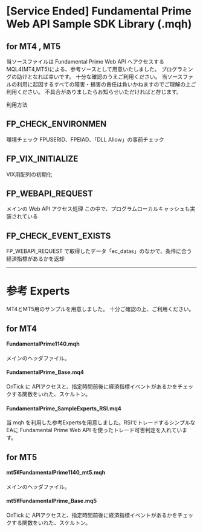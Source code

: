 # [Service Ended] Fundamental Prime Web API Sample SDK Library (.mqh)

## for MT4 , MT5


当ソースファイルは Fundamental Prime Web API へアクセスする MQL4(MT4,MT5)による、参考ソースとして用意いたしました。
プログラミングの助けとなれば幸いです。
十分な確認のうえご利用ください。
当ソースファルの利用に起因するすべての障害・損害の責任は負いかねますのでご理解の上ご利用ください。
不具合がありましたらお知らせいただければと存じます。




利用方法

## FP_CHECK_ENVIRONMEN

環境チェック
FPUSERID、FPEIAD、「DLL Allow」の事前チェック

## FP_VIX_INITIALIZE

VIX用配列の初期化

## FP_WEBAPI_REQUEST 

メインの Web API アクセス処理
この中で、プログラムローカルキャッシュも実装されている

## FP_CHECK_EVENT_EXISTS 

FP_WEBAPI_REQUEST で取得したデータ「ec_datas」のなかで、条件に合う経済指標があるかを返却


----

# 参考 Experts

MT4とMT5用のサンプルを用意しました。
十分ご確認の上、ご利用ください。

## for MT4 

#### FundamentalPrime1140.mqh
メインのヘッダファイル。

#### FundamentalPrime_Base.mq4
OnTick に APIアクセスと、指定時間前後に経済指標イベントがあるかをチェックする関数をいれた、スケルトン。

#### FundamentalPrime_SampleExperts_RSI.mq4
当 mqh を利用した参考Expertsを用意しました。RSIでトレードするシンプルなEAに Fundamental Prime Web API を使ったトレード可否判定を入れています。

## for MT5 

#### mt5¥FundamentalPrime1140_mt5.mqh
メインのヘッダファイル。

#### mt5¥FundamentalPrime_Base.mq5
OnTick に APIアクセスと、指定時間前後に経済指標イベントがあるかをチェックする関数をいれた、スケルトン。

